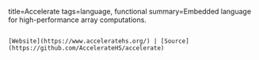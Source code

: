 title=Accelerate
tags=language, functional
summary=Embedded language for high-performance array computations.
~~~~~~

[Website](https://www.acceleratehs.org/) | [Source](https://github.com/AccelerateHS/accelerate)
